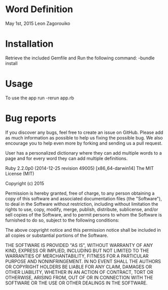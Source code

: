 Word Definition
===============
May 1st, 2015
Leon Zagorouiko

Installation
===============
Retrieve the included Gemfile and Run the following command:
-bundle install


Usage
===============
To use the app run
-rerun app.rb

Bug reports
===============
If you discover any bugs, feel free to create an issue on GitHub. Please add as much information as possible to help us fixing the possible bug. We also encourage you to help even more by forking and sending us a pull request.

User has a personalized dictionary where they can add multiple words to a page and for every word they can add multiple definitions.

Ruby 2.2.0p0 (2014-12-25 revision 49005) [x86_64-darwin14]
The MIT License (MIT)

Copyright (c) 2015

Permission is hereby granted, free of charge, to any person obtaining a copy of this software and associated documentation files (the "Software"), to deal in the Software without restriction, including without limitation the rights to use, copy, modify, merge, publish, distribute, sublicense, and/or sell copies of the Software, and to permit persons to whom the Software is furnished to do so, subject to the following conditions:

The above copyright notice and this permission notice shall be included in all copies or substantial portions of the Software.

THE SOFTWARE IS PROVIDED "AS IS", WITHOUT WARRANTY OF ANY KIND, EXPRESS OR IMPLIED, INCLUDING BUT NOT LIMITED TO THE WARRANTIES OF MERCHANTABILITY, FITNESS FOR A PARTICULAR PURPOSE AND NONINFRINGEMENT. IN NO EVENT SHALL THE AUTHORS OR COPYRIGHT HOLDERS BE LIABLE FOR ANY CLAIM, DAMAGES OR OTHER LIABILITY, WHETHER IN AN ACTION OF CONTRACT, TORT OR OTHERWISE, ARISING FROM, OUT OF OR IN CONNECTION WITH THE SOFTWARE OR THE USE OR OTHER DEALINGS IN THE SOFTWARE.
